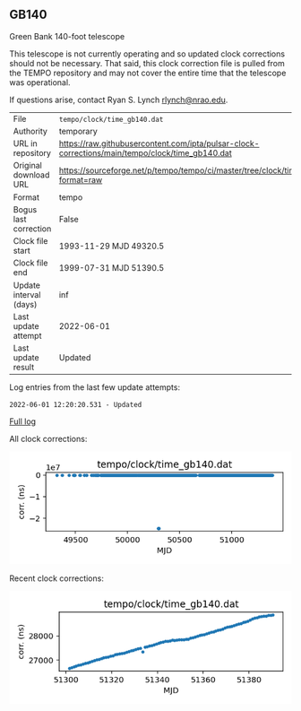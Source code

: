 
## GB140

Green Bank 140-foot telescope

This telescope is not currently operating and so updated clock
corrections should not be necessary. That said, this clock
correction file is pulled from the TEMPO repository and may not
cover the entire time that the telescope was operational.

If questions arise, contact Ryan S. Lynch <rlynch@nrao.edu>.

|     |     |
|:--- |:--- |
| File | `tempo/clock/time_gb140.dat` |
| Authority | temporary |
| URL in repository | <https://raw.githubusercontent.com/ipta/pulsar-clock-corrections/main/tempo/clock/time_gb140.dat> |
| Original download URL | <https://sourceforge.net/p/tempo/tempo/ci/master/tree/clock/time_gb140.dat?format=raw> |
| Format | tempo |
| Bogus last correction | False |
| Clock file start | 1993-11-29 MJD 49320.5 |
| Clock file end | 1999-07-31 MJD 51390.5 |
| Update interval (days) | inf |
| Last update attempt | 2022-06-01 |
| Last update result | Updated |

Log entries from the last few update attempts:
```
2022-06-01 12:20:20.531 - Updated
```
[Full log](https://raw.githubusercontent.com/ipta/pulsar-clock-corrections/main/log/tempo/clock/time_gb140.dat.log)


All clock corrections:

![plot of all clock corrections](time_gb140.dat.png "All corrections")

Recent clock corrections:

![plot of recent clock corrections](time_gb140.dat.short.png "Recent corrections")

